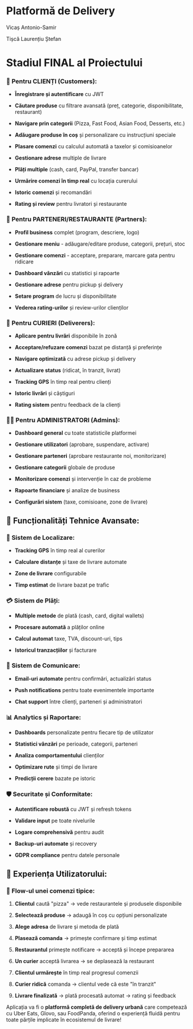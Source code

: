 # Platformă de Delivery

Vicaș Antonio-Samir

Tișcă Laurențiu Ștefan

# Stadiul FINAL al Proiectului









### 👤 **Pentru CLIENȚI (Customers):**


- **Înregistrare și autentificare** cu JWT


- **Căutare produse** cu filtrare avansată (preț, categorie, disponibilitate, restaurant)


- **Navigare prin categorii** (Pizza, Fast Food, Asian Food, Desserts, etc.)


- **Adăugare produse în coș** și personalizare cu instrucțiuni speciale


- **Plasare comenzi** cu calculul automată a taxelor și comisioanelor


- **Gestionare adrese** multiple de livrare


- **Plăți multiple** (cash, card, PayPal, transfer bancar)


- **Urmărire comenzi în timp real** cu locația curerului


- **Istoric comenzi** și recomandări


- **Rating și review** pentru livratori și restaurante





### 🏪 **Pentru PARTENERI/RESTAURANTE (Partners):**


- **Profil business** complet (program, descriere, logo)


- **Gestionare meniu** - adăugare/editare produse, categorii, prețuri, stoc


- **Gestionare comenzi** - acceptare, preparare, marcare gata pentru ridicare


- **Dashboard vânzări** cu statistici și rapoarte


- **Gestionare adrese** pentru pickup și delivery


- **Setare program** de lucru și disponibilitate


- **Vederea rating-urilor** și review-urilor clienților





### 🚚 **Pentru CURIERI (Deliverers):**


- **Aplicare pentru livrări** disponibile în zonă


- **Acceptare/refuzare comenzi** bazat pe distanță și preferințe


- **Navigare optimizată** cu adrese pickup și delivery


- **Actualizare status** (ridicat, în tranzit, livrat)


- **Tracking GPS** în timp real pentru clienți


- **Istoric livrări** și câștiguri


- **Rating sistem** pentru feedback de la clienți





### 👨‍💼 **Pentru ADMINISTRATORI (Admins):**


- **Dashboard general** cu toate statisticile platformei


- **Gestionare utilizatori** (aprobare, suspendare, activare)


- **Gestionare parteneri** (aprobare restaurante noi, monitorizare)


- **Gestionare categorii** globale de produse


- **Monitorizare comenzi** și intervenție în caz de probleme


- **Rapoarte financiare** și analize de business


- **Configurări sistem** (taxe, comisioane, zone de livrare)





## 🔧 **Funcționalități Tehnice Avansate:**





### 📍 **Sistem de Localizare:**


- **Tracking GPS** în timp real al curerilor


- **Calculare distanțe** și taxe de livrare automate


- **Zone de livrare** configurabile


- **Timp estimat** de livrare bazat pe trafic





### 💳 **Sistem de Plăți:**


- **Multiple metode** de plată (cash, card, digital wallets)


- **Procesare automată** a plăților online


- **Calcul automat** taxe, TVA, discount-uri, tips


- **Istoricul tranzacțiilor** și facturare





### 📧 **Sistem de Comunicare:**


- **Email-uri automate** pentru confirmări, actualizări status


- **Push notifications** pentru toate evenimentele importante


- **Chat support** între clienți, parteneri și administratori





### 📊 **Analytics și Raportare:**


- **Dashboards** personalizate pentru fiecare tip de utilizator


- **Statistici vânzări** pe perioade, categorii, parteneri


- **Analiza comportamentului** clienților


- **Optimizare rute** și timpi de livrare


- **Predicții cerere** bazate pe istoric





### 🛡️ **Securitate și Conformitate:**


- **Autentificare robustă** cu JWT și refresh tokens


- **Validare input** pe toate nivelurile


- **Logare comprehensivă** pentru audit


- **Backup-uri automate** și recovery


- **GDPR compliance** pentru datele personale





## 🌟 **Experiența Utilizatorului:**





### 📱 **Flow-ul unei comenzi tipice:**


1. **Clientul** caută "pizza" → vede restaurantele și produsele disponibile


2. **Selectează produse** → adaugă în coș cu opțiuni personalizate  


3. **Alege adresa** de livrare și metoda de plată


4. **Plasează comanda** → primește confirmare și timp estimat


5. **Restaurantul** primește notificare → acceptă și începe prepararea


6. **Un curier** acceptă livrarea → se deplasează la restaurant


7. **Clientul urmărește** în timp real progresul comenzii


8. **Curier ridică** comanda → clientul vede că este "în tranzit"


9. **Livrare finalizată** → plată procesată automat → rating și feedback





Aplicația va fi o **platformă completă de delivery urbană** care competează cu Uber Eats, Glovo, sau FoodPanda, oferind o experiență fluidă pentru toate părțile implicate în ecosistemul de livrare!
